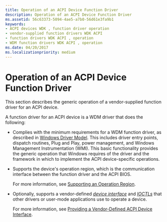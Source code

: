 ```yaml
---
title: Operation of an ACPI Device Function Driver
description: Operation of an ACPI Device Function Driver
ms.assetid: 56c63373-5094-4ae5-a7b0-56d61e3fa9b1
keywords:
- ACPI devices WDK , function driver operation
- vendor-supplied function drivers WDK ACPI
- function drivers WDK ACPI , operation
- WDM function drivers WDK ACPI , operation
ms.date: 04/20/2017
ms.localizationpriority: medium
---
```


# Operation of an ACPI Device Function Driver





This section describes the generic operation of a vendor-supplied function driver for an ACPI device.

A function driver for an ACPI device is a WDM driver that does the following:

-   Complies with the minimum requirements for a WDM function driver, as described in [Windows Driver Model](https://msdn.microsoft.com/library/windows/hardware/ff565698). This includes driver entry points, dispatch routines, Plug and Play, power management, and Windows Management Instrumentation (WMI). This basic functionality provides the generic operation that Windows requires of the driver and the framework in which to implement the ACPI device-specific operations.

-   Supports the device's operation region, which is the communication interface between the function driver and the ACPI BIOS.

    For more information, see [Supporting an Operation Region](supporting-an-operation-region.md).

-   Optionally, supports a vendor-defined [*device interface*](https://msdn.microsoft.com/library/windows/hardware/ff556277#wdkgloss-device-interface) and [*IOCTLs*](https://msdn.microsoft.com/library/windows/hardware/ff556290#wdkgloss-ioctl) that other drivers or user-mode applications use to operate a device.

    For more information, see [Providing a Vendor-Defined ACPI Device Interface](providing-a-vendor-defined-acpi-device-interface.md).

 

 




